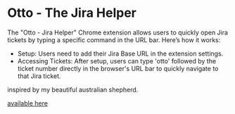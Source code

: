 # Otto - The Jira Helper

The "Otto - Jira Helper" Chrome extension allows users to quickly open Jira tickets by typing a specific command in the URL bar. Here’s how it works:

- Setup: Users need to add their Jira Base URL in the extension settings.
- Accessing Tickets: After setup, users can type 'otto' followed by the ticket number directly in the browser's URL bar to quickly navigate to that Jira ticket.

inspired by my beautiful australian shepherd.

[available here](https://chromewebstore.google.com/detail/otto-jira-helper/ooifmeiolbpdjjdfchdgpclodjnbdecl)

